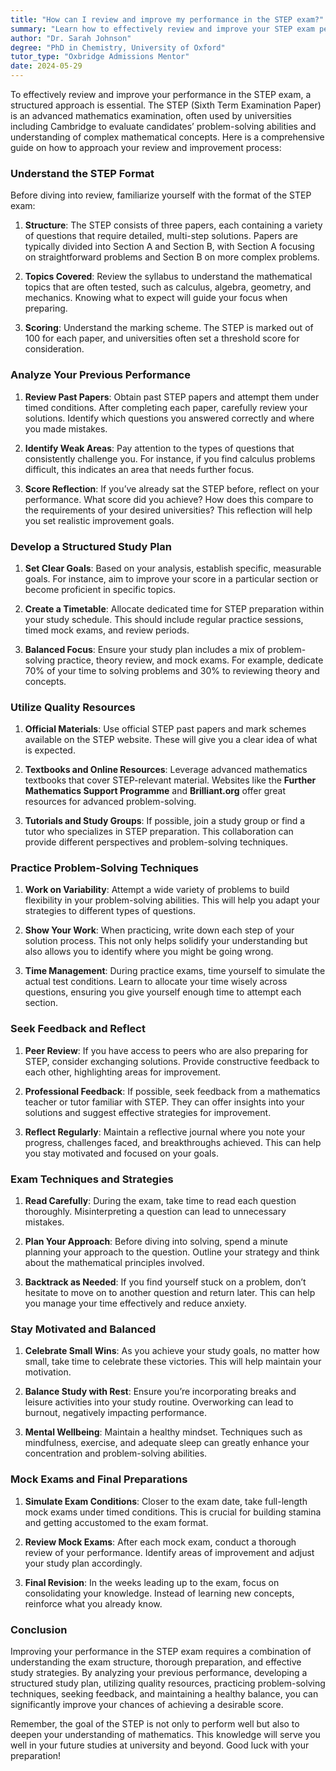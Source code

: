 ```yaml
---
title: "How can I review and improve my performance in the STEP exam?"
summary: "Learn how to effectively review and improve your STEP exam performance with structured strategies and an understanding of the exam format."
author: "Dr. Sarah Johnson"
degree: "PhD in Chemistry, University of Oxford"
tutor_type: "Oxbridge Admissions Mentor"
date: 2024-05-29
---
```


To effectively review and improve your performance in the STEP exam, a structured approach is essential. The STEP (Sixth Term Examination Paper) is an advanced mathematics examination, often used by universities including Cambridge to evaluate candidates’ problem-solving abilities and understanding of complex mathematical concepts. Here is a comprehensive guide on how to approach your review and improvement process:

### Understand the STEP Format

Before diving into review, familiarize yourself with the format of the STEP exam:

1. **Structure**: The STEP consists of three papers, each containing a variety of questions that require detailed, multi-step solutions. Papers are typically divided into Section A and Section B, with Section A focusing on straightforward problems and Section B on more complex problems. 

2. **Topics Covered**: Review the syllabus to understand the mathematical topics that are often tested, such as calculus, algebra, geometry, and mechanics. Knowing what to expect will guide your focus when preparing.

3. **Scoring**: Understand the marking scheme. The STEP is marked out of 100 for each paper, and universities often set a threshold score for consideration.

### Analyze Your Previous Performance

1. **Review Past Papers**: Obtain past STEP papers and attempt them under timed conditions. After completing each paper, carefully review your solutions. Identify which questions you answered correctly and where you made mistakes.

2. **Identify Weak Areas**: Pay attention to the types of questions that consistently challenge you. For instance, if you find calculus problems difficult, this indicates an area that needs further focus.

3. **Score Reflection**: If you’ve already sat the STEP before, reflect on your performance. What score did you achieve? How does this compare to the requirements of your desired universities? This reflection will help you set realistic improvement goals.

### Develop a Structured Study Plan

1. **Set Clear Goals**: Based on your analysis, establish specific, measurable goals. For instance, aim to improve your score in a particular section or become proficient in specific topics.

2. **Create a Timetable**: Allocate dedicated time for STEP preparation within your study schedule. This should include regular practice sessions, timed mock exams, and review periods.

3. **Balanced Focus**: Ensure your study plan includes a mix of problem-solving practice, theory review, and mock exams. For example, dedicate 70% of your time to solving problems and 30% to reviewing theory and concepts.

### Utilize Quality Resources

1. **Official Materials**: Use official STEP past papers and mark schemes available on the STEP website. These will give you a clear idea of what is expected.

2. **Textbooks and Online Resources**: Leverage advanced mathematics textbooks that cover STEP-relevant material. Websites like the **Further Mathematics Support Programme** and **Brilliant.org** offer great resources for advanced problem-solving.

3. **Tutorials and Study Groups**: If possible, join a study group or find a tutor who specializes in STEP preparation. This collaboration can provide different perspectives and problem-solving techniques.

### Practice Problem-Solving Techniques

1. **Work on Variability**: Attempt a wide variety of problems to build flexibility in your problem-solving abilities. This will help you adapt your strategies to different types of questions.

2. **Show Your Work**: When practicing, write down each step of your solution process. This not only helps solidify your understanding but also allows you to identify where you might be going wrong.

3. **Time Management**: During practice exams, time yourself to simulate the actual test conditions. Learn to allocate your time wisely across questions, ensuring you give yourself enough time to attempt each section.

### Seek Feedback and Reflect

1. **Peer Review**: If you have access to peers who are also preparing for STEP, consider exchanging solutions. Provide constructive feedback to each other, highlighting areas for improvement.

2. **Professional Feedback**: If possible, seek feedback from a mathematics teacher or tutor familiar with STEP. They can offer insights into your solutions and suggest effective strategies for improvement.

3. **Reflect Regularly**: Maintain a reflective journal where you note your progress, challenges faced, and breakthroughs achieved. This can help you stay motivated and focused on your goals.

### Exam Techniques and Strategies

1. **Read Carefully**: During the exam, take time to read each question thoroughly. Misinterpreting a question can lead to unnecessary mistakes.

2. **Plan Your Approach**: Before diving into solving, spend a minute planning your approach to the question. Outline your strategy and think about the mathematical principles involved.

3. **Backtrack as Needed**: If you find yourself stuck on a problem, don’t hesitate to move on to another question and return later. This can help you manage your time effectively and reduce anxiety.

### Stay Motivated and Balanced

1. **Celebrate Small Wins**: As you achieve your study goals, no matter how small, take time to celebrate these victories. This will help maintain your motivation.

2. **Balance Study with Rest**: Ensure you’re incorporating breaks and leisure activities into your study routine. Overworking can lead to burnout, negatively impacting performance.

3. **Mental Wellbeing**: Maintain a healthy mindset. Techniques such as mindfulness, exercise, and adequate sleep can greatly enhance your concentration and problem-solving abilities.

### Mock Exams and Final Preparations

1. **Simulate Exam Conditions**: Closer to the exam date, take full-length mock exams under timed conditions. This is crucial for building stamina and getting accustomed to the exam format.

2. **Review Mock Exams**: After each mock exam, conduct a thorough review of your performance. Identify areas of improvement and adjust your study plan accordingly.

3. **Final Revision**: In the weeks leading up to the exam, focus on consolidating your knowledge. Instead of learning new concepts, reinforce what you already know.

### Conclusion

Improving your performance in the STEP exam requires a combination of understanding the exam structure, thorough preparation, and effective study strategies. By analyzing your previous performance, developing a structured study plan, utilizing quality resources, practicing problem-solving techniques, seeking feedback, and maintaining a healthy balance, you can significantly improve your chances of achieving a desirable score.

Remember, the goal of the STEP is not only to perform well but also to deepen your understanding of mathematics. This knowledge will serve you well in your future studies at university and beyond. Good luck with your preparation!
    
